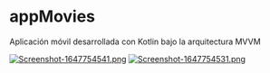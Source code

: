 # appMovies
Aplicación móvil desarrollada con Kotlin bajo la arquitectura MVVM 

[![Screenshot-1647754541.png](https://i.postimg.cc/RC1VNbwH/Screenshot-1647754541.png)](https://postimg.cc/V56chgGf) [![Screenshot-1647754531.png](https://i.postimg.cc/sxzjTpCx/Screenshot-1647754531.png)](https://postimg.cc/5YPW0Q0W)
